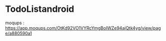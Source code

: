 # TodoListandroid

moqups : https://app.moqups.com/OtKd92VO1VYRcYmgBoIWZe94ajQtk4yg/view/page/a880590a1
